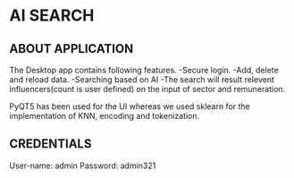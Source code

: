# AI SEARCH

## ABOUT APPLICATION

The Desktop app contains following features.
-Secure login.
-Add, delete and reload data.
-Searching based on AI
-The search will result relevent influencers(count is user defined) on the input of sector and remuneration.

PyQT5 has been used for the UI whereas we used sklearn for the implementation of KNN, encoding and tokenization.

## CREDENTIALS

User-name: admin
Password: admin321
